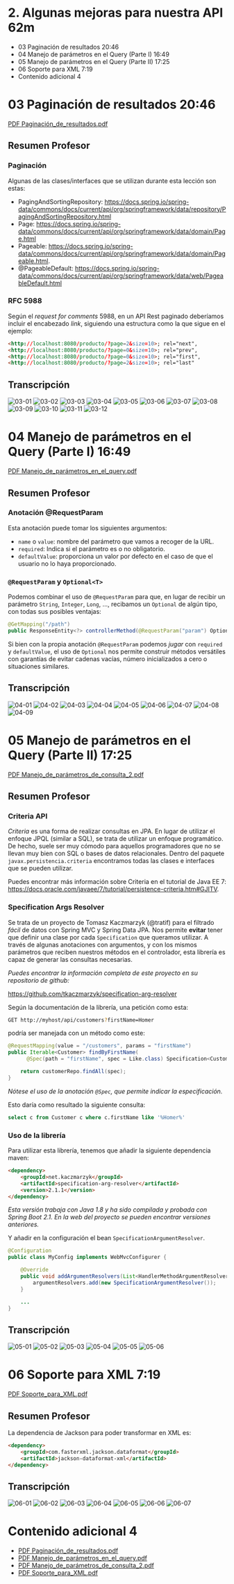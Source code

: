 # 2. Algunas mejoras para nuestra API 62m

* 03 Paginación de resultados 20:46 
* 04 Manejo de parámetros en el Query (Parte I) 16:49 
* 05 Manejo de parámetros en el Query (Parte II) 17:25 
* 06 Soporte para XML 7:19 
* Contenido adicional 4

# 03 Paginación de resultados 20:46 

[PDF Paginación_de_resultados.pdf](pdfs/01_Paginación_de_resultados.pdf)

## Resumen Profesor

### Paginación

Algunas de las clases/interfaces que se utilizan durante esta lección son estas:

* PagingAndSortingRepository: https://docs.spring.io/spring-data/commons/docs/current/api/org/springframework/data/repository/PagingAndSortingRepository.html
* Page: https://docs.spring.io/spring-data/commons/docs/current/api/org/springframework/data/domain/Page.html
* Pageable: https://docs.spring.io/spring-data/commons/docs/current/api/org/springframework/data/domain/Pageable.html.
* @PageableDefault: https://docs.spring.io/spring-data/commons/docs/current/api/org/springframework/data/web/PageableDefault.html

### RFC 5988

Según el *request for comments* 5988, en un API Rest paginado deberíamos incluir el encabezado *link*, siguiendo una estructura como la que sigue en el ejemplo:

```html
<http://localhost:8080/producto/?page=2&size=10>; rel="next", 
<http://localhost:8080/producto/?page=0&size=10>; rel="prev", 
<http://localhost:8080/producto/?page=0&size=10>; rel="first", 
<http://localhost:8080/producto/?page=2&size=10>; rel="last"
```

## Transcripción

![03-01](images/03-01.png)
![03-02](images/03-02.png)
![03-03](images/03-03.png)
![03-04](images/03-04.png)
![03-05](images/03-05.png)
![03-06](images/03-06.png)
![03-07](images/03-07.png)
![03-08](images/03-08.png)
![03-09](images/03-09.png)
![03-10](images/03-10.png)
![03-11](images/03-11.png)
![03-12](images/03-12.png)

# 04 Manejo de parámetros en el Query (Parte I) 16:49 

[PDF Manejo_de_parámetros_en_el_query.pdf](pdfs/02_Manejo_de_parámetros_en_el_query.pdf)

## Resumen Profesor

### Anotación @RequestParam

Esta anotación puede tomar los siguientes argumentos:

* `name` o `value`: nombre del parámetro que vamos a recoger de la URL.
* `required`: Indica si el parámetro es o no obligatorio.
* `defaultValue`: proporciona un valor por defecto en el caso de que el usuario no lo haya proporcionado.

### `@RequestParam` y `Optional<T>`

Podemos combinar el uso de `@RequestParam` para que, en lugar de recibir un parámetro `String`, `Integer`, `Long`, ..., recibamos un `Optional` de algún tipo, con todas sus posibles ventajas:

```java
@GetMapping("/path")
public ResponseEntity<?> controllerMethod(@RequestParam("param") Optional<String> param)
```

Si bien con la propia anotación `@RequestParam` podemos *jugar* con `required` y `defaultValue`, el uso de `Optional` nos permite construir métodos versátiles con garantías de evitar cadenas vacías, número inicializados a cero o situaciones similares.

## Transcripción

![04-01](images/04-01.png)
![04-02](images/04-02.png)
![04-03](images/04-03.png)
![04-04](images/04-04.png)
![04-05](images/04-05.png)
![04-06](images/04-06.png)
![04-07](images/04-07.png)
![04-08](images/04-08.png)
![04-09](images/04-09.png)

# 05 Manejo de parámetros en el Query (Parte II) 17:25 

[PDF Manejo_de_parámetros_de_consulta_2.pdf](pdfs/03_Manejo_de_parámetros_de_consulta_2.pdf)

## Resumen Profesor

### Criteria API

*Criteria* es una forma de realizar consultas en JPA. En lugar de utilizar el enfoque JPQL (similar a SQL), se trata de utilizar un enfoque programático. De hecho, suele ser muy cómodo para aquellos programadores que no se llevan muy bien con SQL o bases de datos relacionales. Dentro del paquete `javax.persistencia.criteria` encontramos todas las clases e interfaces que se pueden utilizar.

Puedes encontrar más información sobre Criteria en el tutorial de Java EE 7: https://docs.oracle.com/javaee/7/tutorial/persistence-criteria.htm#GJITV.

### Specification Args Resolver

Se trata de un proyecto de Tomasz Kaczmarzyk (@tratif) para el filtrado *fácil* de datos con Spring MVC y Spring Data JPA. Nos permite **evitar** tener que definir una clase por cada `Specification` que queramos utilizar. A través de algunas anotaciones con argumentos, y con los mismos parámetros que reciben nuestros métodos en el controlador, esta librería es capaz de generar las consultas necesarias.

*Puedes encontrar la información completa de este proyecto en su repositorio de github:* 

https://github.com/tkaczmarzyk/specification-arg-resolver

Según la documentación de la librería, una petición como esta:

```sh
GET http://myhost/api/customers?firstName=Homer
```

podría ser manejada con un método como este:

```java
@RequestMapping(value = "/customers", params = "firstName")
public Iterable<Customer> findByFirstName(  
      @Spec(path = "firstName", spec = Like.class) Specification<Customer> spec) {

    return customerRepo.findAll(spec);
}
```

*Nótese el uso de la anotación `@Spec`, que permite indicar la especificación.*

Esto daría como resultado la siguiente consulta:

```sql
select c from Customer c where c.firstName like '%Homer%'
```

### Uso de la librería

Para utilizar esta librería, tenemos que añadir la siguiente dependencia maven:

```html
<dependency>
    <groupId>net.kaczmarzyk</groupId>
    <artifactId>specification-arg-resolver</artifactId>
    <version>2.1.1</version>
</dependency>
```

*Esta versión trabaja con Java 1.8 y ha sido compilada y probada con Spring Boot 2.1. En la web del proyecto se pueden encontrar versiones anteriores.*

Y añadir en la configuración el bean `SpecificationArgumentResolver`.

```java
@Configuration
public class MyConfig implements WebMvcConfigurer {

    @Override
    public void addArgumentResolvers(List<HandlerMethodArgumentResolver> argumentResolvers) {
        argumentResolvers.add(new SpecificationArgumentResolver());
    }

    ...
}
```

## Transcripción

![05-01](images/05-01.png)
![05-02](images/05-02.png)
![05-03](images/05-03.png)
![05-04](images/05-04.png)
![05-05](images/05-05.png)
![05-06](images/05-06.png)

# 06 Soporte para XML 7:19 

[PDF Soporte_para_XML.pdf](pdfs/04_Soporte_para_XML.pdf)

## Resumen Profesor

La dependencia de Jackson para poder transformar en XML es:

```html
<dependency>
    <groupId>com.fasterxml.jackson.dataformat</groupId>
    <artifactId>jackson-dataformat-xml</artifactId>
</dependency>
```

## Transcripción

![06-01](images/06-01.png)
![06-02](images/06-02.png)
![06-03](images/06-03.png)
![06-04](images/06-04.png)
![06-05](images/06-05.png)
![06-06](images/06-06.png)
![06-07](images/06-07.png)

# Contenido adicional 4

* [PDF Paginación_de_resultados.pdf](pdfs/01_Paginación_de_resultados.pdf)
* [PDF Manejo_de_parámetros_en_el_query.pdf](pdfs/02_Manejo_de_parámetros_en_el_query.pdf)
* [PDF Manejo_de_parámetros_de_consulta_2.pdf](pdfs/03_Manejo_de_parámetros_de_consulta_2.pdf)
* [PDF Soporte_para_XML.pdf](pdfs/04_Soporte_para_XML.pdf)
